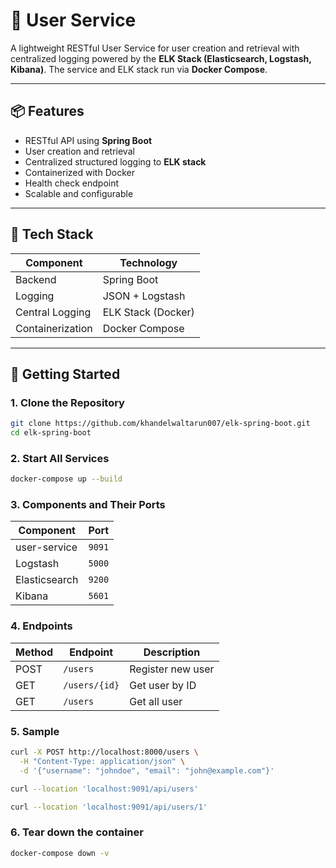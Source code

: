 # 👤 User Service

A lightweight RESTful User Service for user creation and retrieval with centralized logging powered by the **ELK Stack (Elasticsearch, Logstash, Kibana)**. The service and ELK stack run via **Docker Compose**.

---

## 📦 Features

- RESTful API using **Spring Boot**
- User creation and retrieval
- Centralized structured logging to **ELK stack**
- Containerized with Docker
- Health check endpoint
- Scalable and configurable

---

## 🧰 Tech Stack

| Component      | Technology         |
|----------------|--------------------|
| Backend        | Spring Boot        |
| Logging        | JSON + Logstash    |
| Central Logging| ELK Stack (Docker) |
| Containerization | Docker Compose   |

---

## 🚀 Getting Started

### 1. Clone the Repository

```bash
git clone https://github.com/khandelwaltarun007/elk-spring-boot.git
cd elk-spring-boot
```


### 2. Start All Services
```bash
docker-compose up --build
```

### 3. Components and Their Ports

| Component      | Port   |
|----------------|--------|
| user-service   | `9091` |
| Logstash       | `5000` |
| Elasticsearch  | `9200` |
| Kibana         | `5601` |

### 4. Endpoints

| Method | Endpoint      | Description       |
| ------ | ------------- | ----------------- |
| POST   | `/users`      | Register new user |
| GET    | `/users/{id}` | Get user by ID    |
| GET    | `/users`      | Get all user      |

### 5. Sample

```bash
curl -X POST http://localhost:8000/users \
  -H "Content-Type: application/json" \
  -d '{"username": "johndoe", "email": "john@example.com"}'
```

```bash
curl --location 'localhost:9091/api/users'
```

```bash
curl --location 'localhost:9091/api/users/1'
```

### 6. Tear down the container

```bash
docker-compose down -v
```




